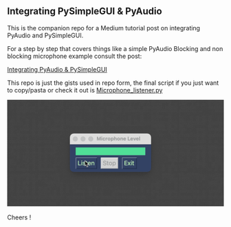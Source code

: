 ## Integrating  PySimpleGUI & PyAudio

This is the companion repo for a Medium tutorial post on integrating PyAudio and PySimpleGUI.

For a step by step that covers things like a simple PyAudio Blocking and non blocking microphone example consult the post:

<a href="" target="_blank">Integrating PyAudio & PySimpleGUI</a>


This repo is just the gists used in repo form, the final script  if you just want to copy/pasta or check it out is  [Microphone_listener.py](https://github.com/KenoLeon/PySimpleGUI-PyAudio/blob/main/Microphone_listener.py) 

![PySimpleGUI-PyAudio-Microphone](MicrophoneMeter.gif)

Cheers !
